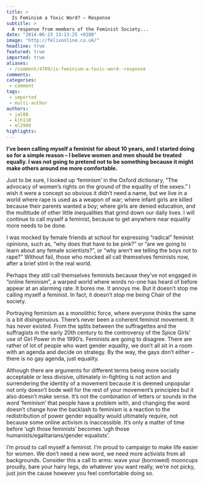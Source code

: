 ```yaml
---
title: >
  Is Feminism a Toxic Word? – Response
subtitle: >
  A response from members of the Feminist Society...
date: "2014-06-23 13:13:25 +0100"
image: "http://felixonline.co.uk/"
headline: true
featured: true
imported: true
aliases:
 - /comment/4709/is-feminism-a-toxic-word--response
comments:
categories:
 - comment
tags:
 - imported
 - multi-author
authors:
 - jal08
 - klh110
 - ml2909
highlights:
---
```


__I’ve been calling myself a feminist for about 10 years, and I started doing so for a simple reason – I believe women and men should be treated equally. I was not going to pretend not to be something because it might make others around me more comfortable.__

Just to be sure, I looked up ‘feminism’ in the Oxford dictionary, “The advocacy of women’s rights on the ground of the equality of the sexes.” I wish it were a concept so obvious it didn’t need a name, but we live in a world where rape is used as a weapon of war; where infant girls are killed because their parents wanted a boy; where girls are denied education, and the multitude of other little inequalities that grind down our daily lives. I will continue to call myself a feminist, because to get anywhere near equality more needs to be done.

I was mocked by female friends at school for expressing “radical” feminist opinions, such as, “why does that have to be pink?” or “are we going to learn about any female scientists?”, or “why aren’t we telling the boys not to rape?” Without fail, those who mocked all call themselves feminists now, after a brief stint in the real world.

Perhaps they still call themselves feminists because they’ve not engaged in “online feminism”, a warped world where words no-one has heard of before appear at an alarming rate. It bores me. It annoys me. But it doesn’t stop me calling myself a feminist. In fact, it doesn’t stop me being Chair of the society.

Portraying feminism as a monolithic force, where everyone thinks the same is a bit disingenuous. There’s never been a coherent feminist movement. It has never existed. From the splits between the suffragettes and the suffragists in the early 20th century to the controversy of the Spice Girls’ use of Girl Power in the 1990’s. Feminists are going to disagree. There are rather of lot of people who want gender equality, we don’t all sit in a room with an agenda and decide on strategy. By the way, the gays don’t either – there is no gay agenda, just equality.

Although there are arguments for different terms being more socially acceptable or less divisive, ultimately in-fighting is not action and surrendering the identity of a movement because it is deemed unpopular not only doesn’t bode well for the rest of your movement’s principles but it also doesn’t make sense. It’s not the combination of letters or sounds in the word ‘feminism’ that people have a problem with, and changing the word doesn’t change how the backlash to feminism is a reaction to the redistribution of power gender equality would ultimately require, not because some online activism is inaccessible. It’s only a matter of time before ‘ugh those feminists’ becomes ‘ugh those humanists/egalitarians/gender equalists’.

I’m proud to call myself a feminist. I’m proud to campaign to make life easier for women. We don’t need a new word, we need more activists from all backgrounds. Consider this a call to arms: wave your (borrowed) mooncups proudly, bare your hairy legs, do whatever you want really, we’re not picky, just join the cause however you feel comfortable doing so.
